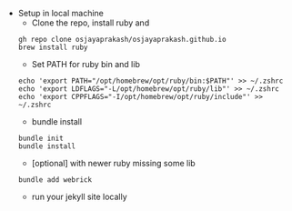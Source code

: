
* Setup in local machine 
	* Clone the repo, install ruby and 
	```
	gh repo clone osjayaprakash/osjayaprakash.github.io
	brew install ruby
	```
  	* Set PATH for ruby bin and lib
	```
	echo 'export PATH="/opt/homebrew/opt/ruby/bin:$PATH"' >> ~/.zshrc
	echo 'export LDFLAGS="-L/opt/homebrew/opt/ruby/lib"' >> ~/.zshrc
	echo 'export CPPFLAGS="-I/opt/homebrew/opt/ruby/include"' >> ~/.zshrc
	```
	* bundle install
	```
	bundle init
	bundle install
	```
	* [optional] with newer ruby missing some lib
	```
	bundle add webrick
	```
	* run your jekyll site locally
	```

	```
